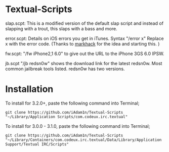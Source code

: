 Textual-Scripts
=====================
slap.scpt: This is a modified version of the default slap script and instead of slapping with a trout, this slaps with a bass and more.

error.scpt: Details on iOS errors you get in iTunes. Syntax "/error x" Replace x with the error code. (Thanks to [markhack](http://iosdevs.org) for the idea and starting this. )

fw.scpt: "/fw iPhone2,1 6.0" to give out the URL to the iPhone 3GS 6.0 IPSW.

jb.scpt "/jb redsn0w" shows the download link for the latest redsn0w. Most common jailbreak tools listed. redsn0w has two versions.

Installation
=====================
To install for 3.2.0+, paste the following command into Terminal; 

`git clone https://github.com/iAdam1n/Textual-Scripts "~/Library/Application Scripts/com.codeux.irc.textual"`

To install for 3.0.0 - 3.1.0, paste the following command into Terminal; 

`git clone https://github.com/iAdam1n/Textual-Scripts "~/Library/Containers/com.codeux.irc.textual/Data/Library/Application Support/Textual IRC/Scripts"`
